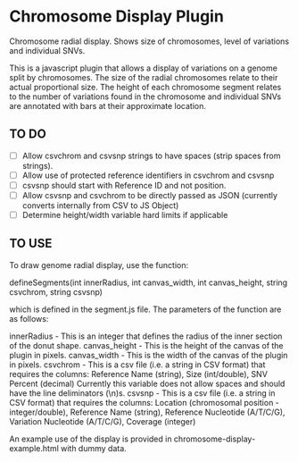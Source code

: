 # Chromosome Display Plugin

Chromosome radial display.  Shows size of chromosomes, level of variations and individual SNVs.

This is a javascript plugin that allows a display of variations on a genome split by chromosomes.  The size of the radial chromosomes relate to their actual proportional size.  The height of each chromosome segment relates to the number of variations found in the chromosome and individual SNVs are annotated with bars at their approximate location.

TO DO
------
- [ ] Allow csvchrom and csvsnp strings to have spaces (strip spaces from strings).
- [ ] Allow use of protected reference identifiers in csvchrom and csvsnp
- [ ] csvsnp should start with Reference ID and not position.
- [ ] Allow csvsnp and csvchrom to be directly passed as JSON (currently converts internally from CSV to JS Object)
- [ ] Determine height/width variable hard limits if applicable

TO USE
------

To draw genome radial display, use the function:

  defineSegments(int innerRadius, int canvas_width, int canvas_height, string csvchrom, string csvsnp)

which is defined in the segment.js file.  The parameters of the function are as follows:

  innerRadius - This is an integer that defines the radius of the inner section of the donut shape.
  canvas_height - This is the height of the canvas of the plugin in pixels.
  canvas_width - This is the width of the canvas of the plugin in pixels.
  csvchrom - This is a csv file (i.e. a string in CSV format) that requires the columns:
				Reference Name (string), Size (int/double), SNV Percent (decimal)
			Currently this variable does not allow spaces and should have the line deliminators (\n)s.
  csvsnp - This is a csv file (i.e. a string in CSV format) that requires the columns:
				Location (chromosomal position - integer/double), Reference Name (string), Reference Nucleotide (A/T/C/G), Variation Nucleotide (A/T/C/G), Coverage (integer)
				

An example use of the display is provided in chromosome-display-example.html with dummy data.